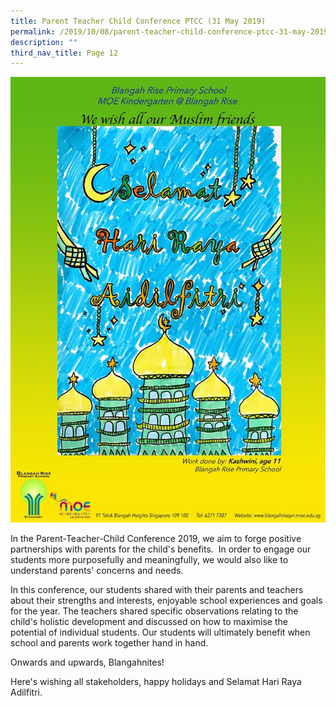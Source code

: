 ```yaml
---
title: Parent Teacher Child Conference PTCC (31 May 2019)
permalink: /2019/10/08/parent-teacher-child-conference-ptcc-31-may-2019/
description: ""
third_nav_title: Page 12
---
```

![](/images/61986974_2775457349135318_3998872624275914752_n.jpg)

<p>In the Parent-Teacher-Child Conference 2019, we aim to forge positive partnerships with parents for the child's benefits.&nbsp; In order to engage our students more purposefully and meaningfully, we would also like to understand parents' concerns and needs.</p>
<p>In this conference, our students shared with their parents and teachers about their strengths and interests, enjoyable school experiences and goals for the year. The teachers shared specific observations relating to the child's holistic development and discussed on how to maximise the potential of individual students. Our students will ultimately benefit when school and parents work together hand in hand.</p>
<p>Onwards and upwards, Blangahnites!</p>
<p>Here's wishing all stakeholders, happy holidays and Selamat Hari Raya Adilfitri.</p>